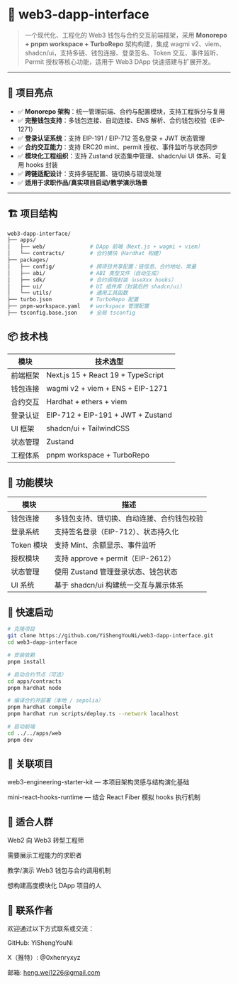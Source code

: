 # 🧱 web3-dapp-interface

> 一个现代化、工程化的 Web3 钱包与合约交互前端框架，采用 **Monorepo + pnpm workspace + TurboRepo** 架构构建，集成 wagmi v2、viem、shadcn/ui，支持多链、钱包连接、登录签名、Token 交互、事件监听、Permit 授权等核心功能，适用于 Web3 DApp 快速搭建与扩展开发。

---

## 🚀 项目亮点

- ✅ **Monorepo 架构**：统一管理前端、合约与配置模块，支持工程拆分与复用
- ✅ **完整钱包支持**：多钱包连接、自动连接、ENS 解析、合约钱包校验（EIP-1271）
- ✅ **登录认证系统**：支持 EIP-191 / EIP-712 签名登录 + JWT 状态管理
- ✅ **合约交互能力**：支持 ERC20 mint、permit 授权、事件监听与状态同步
- ✅ **模块化工程组织**：支持 Zustand 状态集中管理、shadcn/ui UI 体系、可复用 hooks 封装
- ✅ **跨链适配设计**：支持多链配置、链切换与错误处理
- ✅ **适用于求职作品/真实项目启动/教学演示场景**

---

## 🏗️ 项目结构

```bash
web3-dapp-interface/
├── apps/
│   ├── web/              # DApp 前端（Next.js + wagmi + viem）
│   └── contracts/        # 合约模块（Hardhat 构建）
├── packages/
│   ├── config/           # 跨项目共享配置：链信息、合约地址、常量
│   ├── abi/              # ABI 类型文件（自动生成）
│   ├── sdk/              # 合约调用封装（useXxx hooks）
│   ├── ui/               # UI 组件库（封装后的 shadcn/ui）
│   └── utils/            # 通用工具函数
├── turbo.json            # TurboRepo 配置
├── pnpm-workspace.yaml   # workspace 管理配置
├── tsconfig.base.json    # 全局 tsconfig

```

## 📦 技术栈

|模块 |技术选型|
|---|---|
|前端框架 | Next.js 15 + React 19 + TypeScript |
|钱包连接 | wagmi v2 + viem + ENS + EIP-1271 |
|合约交互 | Hardhat + ethers + viem |
|登录认证 | EIP-712 + EIP-191 + JWT + Zustand |
|UI 框架 | shadcn/ui + TailwindCSS |
|状态管理 | Zustand |
|工程体系 | pnpm workspace + TurboRepo |

## 📲 功能模块

|模块 | 描述 |
|---|---|
|钱包连接 | 多钱包支持、链切换、自动连接、合约钱包校验 |
|登录系统 | 支持签名登录（EIP-712）、状态持久化 |
|Token 模块 | 支持 Mint、余额显示、事件监听 |
|授权模块 | 支持 approve + permit（EIP-2612）|
|状态管理 | 使用 Zustand 管理登录状态、钱包状态 |
|UI 系统 | 基于 shadcn/ui 构建统一交互与展示体系 |

## 🧪 快速启动

```bash
# 克隆项目
git clone https://github.com/YiShengYouNi/web3-dapp-interface.git
cd web3-dapp-interface

# 安装依赖
pnpm install

# 启动合约节点（可选）
cd apps/contracts
pnpm hardhat node

# 编译合约并部署（本地 / sepolia）
pnpm hardhat compile
pnpm hardhat run scripts/deploy.ts --network localhost

# 启动前端
cd ../../apps/web
pnpm dev
```

## 🔗 关联项目

web3-engineering-starter-kit — 本项目架构灵感与结构演化基础

mini-react-hooks-runtime — 结合 React Fiber 模拟 hooks 执行机制

## 📌 适合人群

Web2 向 Web3 转型工程师

需要展示工程能力的求职者

教学/演示 Web3 钱包与合约调用机制

想构建高度模块化 DApp 项目的人

## 📮 联系作者

欢迎通过以下方式联系或交流：

GitHub: YiShengYouNi

X（推特）: @0xhenryxyz

邮箱: <heng.wei1226@gmail.com>
